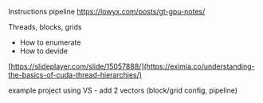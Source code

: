 Instructions pipeline
https://lowyx.com/posts/gt-gpu-notes/

Threads, blocks, grids
- How to enumerate
- How to devide

[https://slideplayer.com/slide/15057888/](https://eximia.co/understanding-the-basics-of-cuda-thread-hierarchies/)

example project using VS - add 2 vectors (block/grid config, pipeline) 
